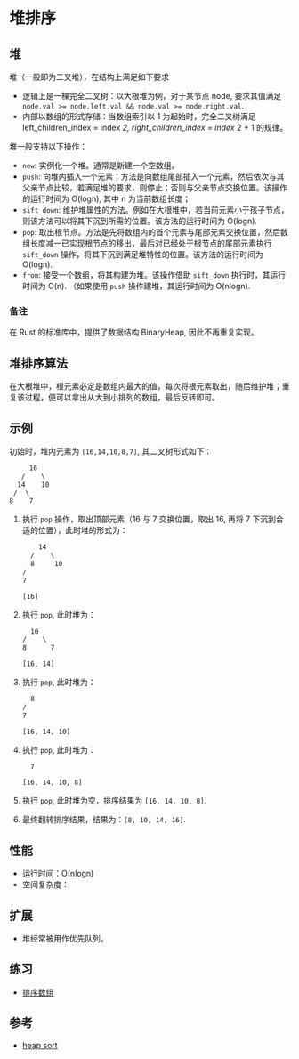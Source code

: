 # 堆排序

## 堆

堆（一般即为二叉堆），在结构上满足如下要求

- 逻辑上是一棵完全二叉树：以大根堆为例，对于某节点 node, 要求其值满足 `node.val >= node.left.val && node.val >= node.right.val`.
- 内部以数组的形式存储：当数组索引以 1 为起始时，完全二叉树满足 left_children_index = index *2, right_children_index = index* 2 + 1 的规律。

堆一般支持以下操作：

- `new`: 实例化一个堆。通常是新建一个空数组。
- `push`: 向堆内插入一个元素；方法是向数组尾部插入一个元素，然后依次与其父亲节点比较，若满足堆的要求，则停止；否则与父亲节点交换位置。该操作的运行时间为 O(logn), 其中 n 为当前数组长度；
- `sift_down`: 维护堆属性的方法。例如在大根堆中，若当前元素小于孩子节点，则该方法可以将其下沉到所需的位置。该方法的运行时间为 O(logn).
- `pop`: 取出根节点。方法是先将数组内的首个元素与尾部元素交换位置，然后数组长度减一已实现根节点的移出，最后对已经处于根节点的尾部元素执行 `sift_down` 操作，将其下沉到满足堆特性的位置。该方法的运行时间为 O(logn).
- `from`: 接受一个数组，将其构建为堆。该操作借助 `sift_down` 执行时，其运行时间为 O(n). （如果使用 `push` 操作建堆，其运行时间为 O(nlogn).

### 备注

在 Rust 的标准库中，提供了数据结构 BinaryHeap, 因此不再重复实现。

## 堆排序算法

在大根堆中，根元素必定是数组内最大的值，每次将根元素取出，随后维护堆；重复该过程，便可以拿出从大到小排列的数组，最后反转即可。

## 示例

初始时，堆内元素为 `[16,14,10,8,7]`, 其二叉树形式如下：

```txt
     16
   /    \
  14    10
 /  \
8    7
```

1. 执行 `pop` 操作，取出顶部元素（16 与 7 交换位置，取出 16, 再将 7 下沉到合适的位置），此时堆的形式为：

    ```txt
        14
      /    \
      8     10
    /
    7 

    [16]
    ```

2. 执行 `pop`, 此时堆为：

    ```txt
      10
    /    \
    8      7

    [16, 14]
    ```

3. 执行 `pop`, 此时堆为：

    ```txt
      8
    /    
    7   

    [16, 14, 10]
    ```

4. 执行 `pop`, 此时堆为：

    ```txt
      7     

    [16, 14, 10, 8]
    ```

5. 执行 `pop`, 此时堆为空，排序结果为 `[16, 14, 10, 8]`.
6. 最终翻转排序结果，结果为：`[8, 10, 14, 16]`.

## 性能

- 运行时间：O(nlogn)
- 空间复杂度：

## 扩展

- 堆经常被用作优先队列。

## 练习

- [排序数组](https://leetcode-cn.com/problems/sort-an-array/)

## 参考

- [heap sort](https://en.wikipedia.org/wiki/Heapsort)
